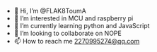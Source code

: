 - 👋 Hi, I’m @FLAK8ToumA
- 👀 I’m interested in MCU and raspberry pi
- 🌱 I’m currently learning python and JavaScript
- 💞️ I’m looking to collaborate on NOPE
- 📫 How to reach me 2270995274@qq.com

<!---
FLAK8ToumA/FLAK8ToumA is a ✨ special ✨ repository because its `README.md` (this file) appears on your GitHub profile.
You can click the Preview link to take a look at your changes.
--->
